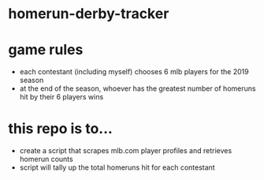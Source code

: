 # homerun-derby-tracker

# game rules
- each contestant (including myself) chooses 6 mlb players for the 2019 season
- at the end of the season, whoever has the greatest number of homeruns hit by their 6 players wins

# this repo is to...
- create a script that scrapes mlb.com player profiles and retrieves homerun counts
- script will tally up the total homeruns hit for each contestant
